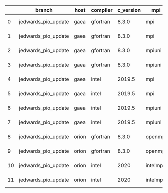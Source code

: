 |    | branch              | host   | compiler   | c_version   | mpi      | m_version   | o_g   | os     | build   | u_pass   | u_fail   | s_pass   | s_fail   | e_pass   | e_fail   |   nuopc_pass |   nuopc_fail | hash                                    | modified            |
|----|---------------------|--------|------------|-------------|----------|-------------|-------|--------|---------|----------|----------|----------|----------|----------|----------|--------------|--------------|-----------------------------------------|---------------------|
|  0 | jedwards_pio_update | gaea   | gfortran   | 8.3.0       | mpi      | 7.7.11      | O     | Unicos | Pass    | 9032     | 1        | 49       | 0        | 80       | 0        |           47 |            3 | ESMF_8_3_0_beta_snapshot_06-85-gae1d61d | 02/26/2022_18:03:30 |
|  1 | jedwards_pio_update | gaea   | gfortran   | 8.3.0       | mpi      | 7.7.11      | g     | Unicos | Pass    | 13656    | 1        | 49       | 0        | 80       | 0        |           47 |            3 | ESMF_8_3_0_beta_snapshot_06-85-gae1d61d | 02/26/2022_18:03:30 |
|  2 | jedwards_pio_update | gaea   | gfortran   | 8.3.0       | mpiuni   | none        | O     | Unicos | Fail    | fail     | fail     | fail     | fail     | fail     | fail     |            0 |           50 | ESMF_8_3_0_beta_snapshot_06-85-gae1d61d | 02/26/2022_18:03:30 |
|  3 | jedwards_pio_update | gaea   | gfortran   | 8.3.0       | mpiuni   | none        | g     | Unicos | Fail    | fail     | fail     | fail     | fail     | fail     | fail     |            0 |           50 | ESMF_8_3_0_beta_snapshot_06-85-gae1d61d | 02/26/2022_18:03:30 |
|  4 | jedwards_pio_update | gaea   | intel      | 2019.5      | mpi      | 7.7.11      | O     | Unicos | Pass    | 11878    | -113     | 49       | 0        | 80       | 0        |           47 |            3 | ESMF_8_3_0_beta_snapshot_06-85-gae1d61d | 02/26/2022_18:03:30 |
|  5 | jedwards_pio_update | gaea   | intel      | 2019.5      | mpi      | 7.7.11      | g     | Unicos | Pass    | 11878    | -113     | 49       | 0        | 80       | 0        |           47 |            3 | ESMF_8_3_0_beta_snapshot_06-85-gae1d61d | 02/26/2022_18:03:30 |
|  6 | jedwards_pio_update | gaea   | intel      | 2019.5      | mpiuni   | none        | O     | Unicos | Fail    | fail     | fail     | fail     | fail     | fail     | fail     |            0 |           50 | ESMF_8_3_0_beta_snapshot_06-85-gae1d61d | 02/26/2022_18:03:30 |
|  7 | jedwards_pio_update | gaea   | intel      | 2019.5      | mpiuni   | none        | g     | Unicos | Fail    | fail     | fail     | fail     | fail     | fail     | fail     |            0 |           50 | ESMF_8_3_0_beta_snapshot_06-85-gae1d61d | 02/26/2022_18:03:30 |
|  8 | jedwards_pio_update | orion  | gfortran   | 8.3.0       | openmpi  | 4.0.2       | O     | Linux  | Pass    | 9033     | 0        | 49       | 0        | 80       | 0        |           50 |            0 | ESMF_8_3_0_beta_snapshot_06-85-gae1d61d | 02/26/2022_18:04:49 |
|  9 | jedwards_pio_update | orion  | gfortran   | 8.3.0       | openmpi  | 4.0.2       | g     | Linux  | Pass    | 13657    | 0        | 49       | 0        | 80       | 0        |           50 |            0 | ESMF_8_3_0_beta_snapshot_06-85-gae1d61d | 02/26/2022_18:04:49 |
| 10 | jedwards_pio_update | orion  | intel      | 2020        | intelmpi | 2020.2      | O     | Linux  | Pass    | 9031     | 2        | 49       | 0        | 80       | 0        |           50 |            0 | ESMF_8_3_0_beta_snapshot_06-85-gae1d61d | 02/26/2022_18:04:49 |
| 11 | jedwards_pio_update | orion  | intel      | 2020        | intelmpi | 2020.2      | g     | Linux  | Pass    | fail     | fail     | fail     | fail     | fail     | fail     |            0 |            0 | ESMF_8_3_0_beta_snapshot_06-85-gae1d61d | 02/26/2022_18:04:49 |